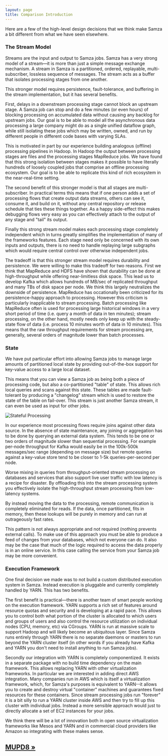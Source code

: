 ```yaml
---
layout: page
title: Comparison Introduction
---
```


Here are a few of the high-level design decisions that we think make Samza a bit different from what we have seen elsewhere.

### The Stream Model

Streams are the input and output to Samza jobs. Samza has a very strong model of a stream&mdash;it is more than just a simple message exchange mechanism. A stream in Samza is a partitioned, ordered, replayable, multi-subscriber, lossless sequence of messages. The stream acts as a buffer that isolates processing stages from one another.

This stronger model requires persistence, fault-tolerance, and buffering in the stream implementation, but it has several benefits.

First, delays in a downstream processing stage cannot block an upstream stage. A Samza job can stop and do a few minutes (or even hours) of blocking processing on accumulated data without causing any backlog for upstream jobs. Our goal is to be able to model all the asynchronous data processing a large company might do as a single unified dataflow graph, while still isolating these jobs which may be written, owned,  and run by different people in different code bases with varying SLAs.

This is motivated in part by our experience building analogous (offline) processing pipelines in Hadoop. In Hadoop the output between processing stages are files and the processing stages MapReduce jobs. We have found that this strong isolation between stages makes it possible to have literally hundreds of loosely coupled jobs that comprise an offline processing ecosystem. Our goal is to be able to replicate this kind of rich ecosystem in the near-real-time setting.

The second benefit of this stronger model is that all stages are multi-subscriber. In practical terms this means that if one person adds a set of processing flows that create output data streams, others can see it, consume it, and build on it, without any central repository or release schedule that ties these things together. As a happy side-effect this makes debugging flows very easy as you can effectively attach to the output of any stage and "tail" its output.

Finally this strong stream model makes each processing stage completely independent which in turns greatly simplifies the implementation of many of the frameworks features. Each stage need only be concerned with its own inputs and outputs, there is no need to handle replaying large subgraphs which would require central control over otherwise independent jobs.

The tradeoff is that this stronger stream model requires durability and persistence. We were willing to make this tradeoff for two reasons. First we think that MapReduce and HDFS have shown that durability can be done at high-throughput while offering near-limitless disk space. This lead us to develop Kafka which allows hundreds of MB/sec of replicated throughput and many TBs of disk space per node. We think this largely neutralizes the downside of persistence. MapReduce has occationally been criticized for its persistence-happy approach to processing. However this criticism is particularly inapplicable to stream processing. Batch processing like MapReduce often is used for processing large historical windows in a very short period of time (i.e. query a month of data in ten minutes); stream processing, on the other hand, mostly needs only keep up with the steady-state flow of data (i.e. process 10 minutes worth of data in 10 minutes). This means that the raw throughput requirements for stream processing are, generally, several orders of magnitude lower than batch processes.

### State

We have put particular effort into allowing Samza jobs to manage large amounts of partitioned local state by providing out-of-the-box support for key-value access to a large local dataset.

This means that you can view a Samza job as being both a piece of processing code, but also a co-partitioned "table" of state. This allows rich local queries and scans against this state. These tables are made fault-tolerant by producing a "changelog" stream which is used to restore the state of the table on fail-over. This stream is just another Samza stream, it can even be used as input for other jobs.

![Stateful Processing](/img/0.7.0/learn/documentation/introduction/samza_state.png)

In our experience most processing flows require joins against other data source. In the absence of state maintenance, any joining or aggregation has to be done by querying an external data system. This tends to be one or two orders of magnitude slower than sequential processing. For example per-node throughput for Kafka would easily be in the 100k-500k messages/sec range (depending on message size) but remote queries against a key-value store tend to be closer to 1-5k queries-per-second per node.

Worse mixing in queries from throughput-oriented stream processing on databases and services that also support live user traffic with low latency is a recipe for disaster. By offloading this into the stream processing system you effectively isolate the high-throughput stream processing from low-latency systems.

By instead moving the data to the processing, remote communication is completely eliminated for reads. If the data, once partitioned, fits in memory, then these lookups will be purely in memory and can run at outrageously fast rates.

This pattern is not always appropriate and not required (nothing prevents external calls). To make use of this approach you must be able to produce a feed of changes from your databases, which not everyone can do. It also may be the case that much of the logic required to access the data properly is in an online service. In this case calling the service from your Samza job may be more convenient.

### Execution Framework

One final decision we made was to not build a custom distributed execution system in Samza. Instead execution is pluggable and currently completely handled by YARN. This has two benefits.

The first benefit is practical&mdash;there is another team of smart people working on the execution framework. YARN supports a rich set of features around resource quotas and security and is developing at a rapid pace. This allows you to control both what portion of the cluster is allocated to which users and groups of users and also control the resource utilization on individual nodes (CPU, memory, etc) via CGroups. YARN is run at massive scale to support Hadoop and will likely become an ubiquitous layer. Since Samza runs entirely through YARN there is no separate daemons or masters to run beyond the YARN cluster itself (in other words if you already have Kafka and YARN you don't need to install anything to run Samza jobs).

Secondly our integration with YARN is completely componentized. It exists in a separate package with no build time dependency on the main framework. This allows replacing YARN with other virtualization frameworks. In particular we are interested in adding direct AWS integration. Many companies run in AWS which is itself a virtualization framework, which, for Samza's purposes is equivalent to YARN--it allows you to create and destroy virtual "container" machines and guarantees fixed resources for these containers. Since stream processing jobs run "forever" it is a bit silly to run a YARN cluster inside AWS and then try to fill up this cluster with individual jobs. Instead a more sensible approach would just to directly allocate a set of EC2 instances for your jobs.

We think there will be a lot of innovation both in open source virtualization frameworks like Mesos and YARN and in commercial cloud providers like Amazon so integrating with these makes sense.

## [MUPD8 &raquo;](mupd8.html)
